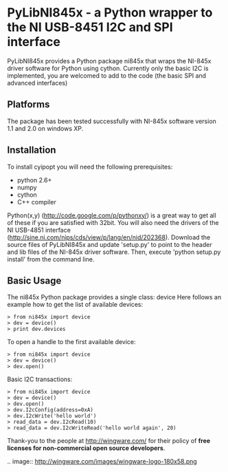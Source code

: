 PyLibNI845x - a Python wrapper to the NI USB-8451 I2C and SPI interface
=======================================================================


PyLibNI845x provides a Python package ni845x that wraps the NI-845x driver software for Python using cython.
Currently only the basic I2C is implemented, you are welcomed to add to the code (the basic SPI and advanced interfaces)

Platforms
---------
The package  has been tested successfully with NI-845x software version 1.1 and 2.0 on windows XP.

Installation
------------
To install cyipopt you will need the following prerequisites:
* python 2.6+
* numpy
* cython
* C++ compiler

Python(x,y) (http://code.google.com/p/pythonxy/) is a great way to get all of these if you are satisfied with 32bit.
You will also need the drivers of the NI USB-4851 interface (http://sine.ni.com/nips/cds/view/p/lang/en/nid/202368).
Download the source files of PyLibNI845x and update 'setup.py' to point to the header and lib files of the NI-845x driver software.
Then, execute 'python setup.py install' from the command line.

Basic Usage
-----------
The ni845x Python package provides a single class: device
Here follows an example how to get the list of available devices:

    > from ni845x import device
    > dev = device()
    > print dev.devices

To open a handle to the first available device:

    > from ni845x import device
    > dev = device()
    > dev.open()


Basic I2C transactions:

    > from ni845x import device
    > dev = device()
    > dev.open()
    > dev.I2cConfig(address=0xA)
    > dev.I2cWrite('hello world')
    > read_data = dev.I2cRead(10)
    > read_data = dev.I2cWriteRead('hello world again', 20)

Thank-you to the people at <http://wingware.com/> for their policy of **free licenses for non-commercial open source developers**.

.. image:: http://wingware.com/images/wingware-logo-180x58.png